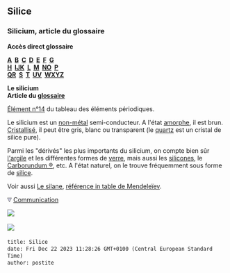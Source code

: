 ## Silice
### Silicium, article du glossaire
 **Accès direct glossaire**

**[A](a.html)  [B](b.html)  [C](c.html)  [D](d.html)  [E](e.html)  [F](f.html)  [G](g.html)  
[H](h.html)  [IJK](ijk.html)  [L](l.html)  [M](m.html)  [NO](no.html)  [P](p.html)  
[QR](qr.html)  [S](s.html)  [T](t.html)  [UV](uv.html)  [WXYZ](wxyz.html)**

**Le silicium  
Article du [glossaire](glossaire.html)**

[Élément n°14](annexe1.html#si) du tableau des éléments périodiques.

Le silicium est un [non-métal](nonmetaux.html) semi-conducteur. A l'état [amorphe](amorphe.html), il est brun. [Cristallisé](cristal.html), il peut être gris, blanc ou transparent (le [quartz](quartz.html) est un cristal de silice pure).

Parmi les "dérivés" les plus importants du silicium, on compte bien sûr [l'argile](terressupports.html) et les différentes formes de [verre](verre.html), mais aussi les [silicones](silicium.html#silicone), le [Carborundum ®](carborundum.html), etc. A l'état naturel, on le trouve fréquemment sous forme de [silice](silice.html).

Voir aussi [Le silane](silane.html), [référence in table de Mendeleïev](annexe1.html#si).



![](images/flechebas.gif) [Communication](http://www.artrealite.com/annonceurs.htm) 

[![](https://cbonvin.fr/sites/regie.artrealite.com/visuels/campagne1.png)](index-2.html#20131014)

![](https://cbonvin.fr/sites/regie.artrealite.com/visuels/campagne2.png)
```
title: Silice
date: Fri Dec 22 2023 11:28:26 GMT+0100 (Central European Standard Time)
author: postite
```
